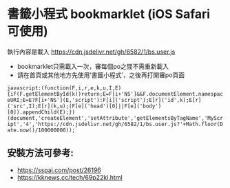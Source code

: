 # 書籤小程式 bookmarklet (iOS Safari 可使用)
執行內容是載入 https://cdn.jsdelivr.net/gh/6582/1/bs.user.js

* bookmarklet只需載入一次，審每個po之間不需重新載入
* 請在首頁或其他地方先使用’書籤小程式’，之後再打開審po頁面

`
javascript:(function(F,i,r,e,k,u,I,E){if(F.getElementById(k))return;E=F[i+'NS']&&F.documentElement.namespaceURI;E=E?F[i+'NS'](E,'script'):F[i]('script');E[r]('id',k);E[r]('src',I);E[r](k,u);(F[e]('head')[0]||F[e]('body')[0]).appendChild(E);})(document,'createElement','setAttribute','getElementsByTagName','MyScript','4','https://cdn.jsdelivr.net/gh/6582/1/bs.user.js?'+Math.floor(Date.now()/100000000));
`


## 安裝方法可參考:
- https://sspai.com/post/26196
- https://kknews.cc/tech/69p22kl.html

